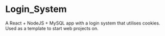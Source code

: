 # Login_System
A React + NodeJS + MySQL app with a login system that utilises cookies. Used as a template to start web projects on.
